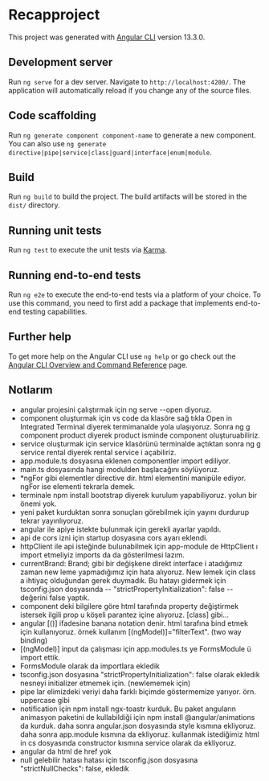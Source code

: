 # Recapproject

This project was generated with [Angular CLI](https://github.com/angular/angular-cli) version 13.3.0.

## Development server

Run `ng serve` for a dev server. Navigate to `http://localhost:4200/`. The application will automatically reload if you change any of the source files.

## Code scaffolding

Run `ng generate component component-name` to generate a new component. You can also use `ng generate directive|pipe|service|class|guard|interface|enum|module`.

## Build

Run `ng build` to build the project. The build artifacts will be stored in the `dist/` directory.

## Running unit tests

Run `ng test` to execute the unit tests via [Karma](https://karma-runner.github.io).

## Running end-to-end tests

Run `ng e2e` to execute the end-to-end tests via a platform of your choice. To use this command, you need to first add a package that implements end-to-end testing capabilities.

## Further help

To get more help on the Angular CLI use `ng help` or go check out the [Angular CLI Overview and Command Reference](https://angular.io/cli) page.

## Notlarım

- angular projesini çalıştırmak için ng serve --open diyoruz.
- component oluşturmak için vs code da klasöre sağ tıkla Open in Integrated Terminal diyerek termimanalde yola ulaşıyoruz. Sonra ng g component product diyerek product isminde component oluşturuabiliriz.
- service oluşturmak için service klasörünü terminalde açtıktan sonra ng g service rental diyerek rental service i açabiliriz.
- app.module.ts dosyasına eklenen componentler import ediliyor.
- main.ts dosyasında hangi modulden başlacağını söylüyoruz.
- \*ngFor gibi elementler directive dir. html elementini manipüle ediyor. ngFor ise elementi tekrarla demek.
- terminale npm install bootstrap diyerek kurulum yapabiliyoruz. yolun bir önemi yok.
- yeni paket kurduktan sonra sonuçları görebilmek için yayını durdurup tekrar yayınlıyoruz.
- angular ile apiye istekte bulunmak için gerekli ayarlar yapıldı.
- api de cors izni için startup dosyasına cors ayarı eklendi.
- httpClient ile api isteğinde bulunabilmek için app-module de HttpClient ı import etmeliyiz imports da da gösterilmesi lazım.
- currentBrand: Brand; gibi bir değişkene direkt interface i atadığımız zaman new leme yapmadığımız için hata alıyoruz. New lemek için class a ihtiyaç olduğundan gerek duymadık. Bu hatayı gidermek için tsconfig.json dosyasında -- "strictPropertyInitialization": false -- değerini false yaptık.
- component deki bilgilere göre html tarafında property değiştirmek istersek ilgili prop u köşeli parantez içine alıyoruz. [class] gibi...
- angular [()] ifadesine banana notation denir. html tarafına bind etmek için kullanıyoruz. örnek kullanım [(ngModel)]="filterText". (two way binding)
- [(ngModel)] input da çalışması için app.modules.ts ye FormsModule ü import ettik.
- FormsModule olarak da importlara ekledik
- tsconfig.json dosyasına "strictPropertyInitialization": false olarak ekledik nesneyi initializer etmemek için. (newlememek için)
- pipe lar elimizdeki veriyi daha farklı biçimde göstermemize yarıyor. örn. uppercase gibi
- notification için npm install ngx-toastr kurduk. Bu paket anguların animasyon paketini de kullabildiği için npm install @angular/animations da kurduk. daha sonra angular.json dosyasında style kısmına ekliyoruz. daha sonra app.module kısmına da ekliyoruz. kullanmak istediğimiz html in cs dosyasında constructor kısmına service olarak da ekliyoruz.
- angular da html de href yok
- null gelebilir hatası hatası için tsconfig.json dosyasına "strictNullChecks": false, ekledik
